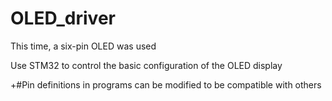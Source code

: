 # OLED_driver
This time, a six-pin OLED was used

Use STM32 to control the basic configuration of the OLED display

+#Pin definitions in programs can be modified to be compatible with others

